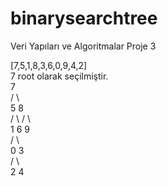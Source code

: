 # binarysearchtree
Veri Yapıları ve Algoritmalar Proje 3
  
[7,5,1,8,3,6,0,9,4,2]  
7 root olarak seçilmiştir.  
          7  
         / \   
        5   8  
       / \ / \  
      1   6   9   
     / \    
    0   3    
       / \    
      2   4      
